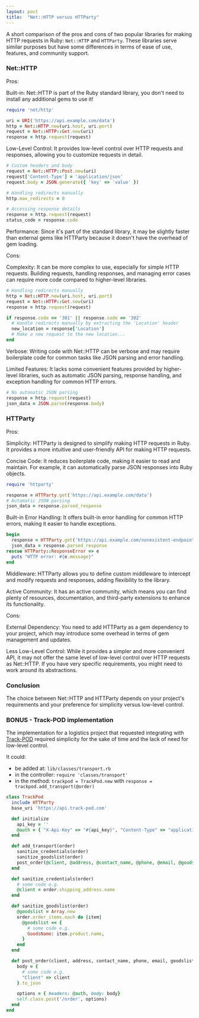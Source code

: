 ```yaml
---
layout: post
title:  "Net::HTTP versus HTTParty"
---
```


A short comparison of the pros and cons of two popular libraries for making HTTP requests in Ruby: `Net::HTTP` and `HTTParty`. These libraries serve similar purposes but have some differences in terms of ease of use, features, and community support.

### Net::HTTP

Pros:

Built-in: Net::HTTP is part of the Ruby standard library, you don't need to install any additional gems to use it!

```ruby
require 'net/http'

uri = URI('https://api.example.com/data')
http = Net::HTTP.new(uri.host, uri.port)
request = Net::HTTP::Get.new(uri)
response = http.request(request)
```

Low-Level Control: It provides low-level control over HTTP requests and responses, allowing you to customize requests in detail.
```ruby
# Custom headers and body
request = Net::HTTP::Post.new(uri)
request['Content-Type'] = 'application/json'
request.body = JSON.generate({ 'key' => 'value' })

# Handling redirects manually
http.max_redirects = 0

# Accessing response details
response = http.request(request)
status_code = response.code
```

Performance: Since it's part of the standard library, it may be slightly faster than external gems like HTTParty because it doesn't have the overhead of gem loading.

Cons:

Complexity: It can be more complex to use, especially for simple HTTP requests. Building requests, handling responses, and managing error cases can require more code compared to higher-level libraries.

```ruby
# Handling redirects manually
http = Net::HTTP.new(uri.host, uri.port)
request = Net::HTTP::Get.new(uri)
response = http.request(request)

if response.code == '301' || response.code == '302'
  # Handle redirects manually by extracting the 'Location' header
  new_location = response['Location']
  # Make a new request to the new location...
end
```

Verbose: Writing code with Net::HTTP can be verbose and may require boilerplate code for common tasks like JSON parsing and error handling.

Limited Features: It lacks some convenient features provided by higher-level libraries, such as automatic JSON parsing, response handling, and exception handling for common HTTP errors.

```ruby
# No automatic JSON parsing
response = http.request(request)
json_data = JSON.parse(response.body)
```

### HTTParty

Pros:

Simplicity: HTTParty is designed to simplify making HTTP requests in Ruby. It provides a more intuitive and user-friendly API for making HTTP requests.

Concise Code: It reduces boilerplate code, making it easier to read and maintain. For example, it can automatically parse JSON responses into Ruby objects.

```ruby
require 'httparty'

response = HTTParty.get('https://api.example.com/data')
# Automatic JSON parsing
json_data = response.parsed_response
```

Built-in Error Handling: It offers built-in error handling for common HTTP errors, making it easier to handle exceptions.

```ruby
begin
  response = HTTParty.get('https://api.example.com/nonexistent-endpoint')
  json_data = response.parsed_response
rescue HTTParty::ResponseError => e
  puts "HTTP error: #{e.message}"
end
```

Middleware: HTTParty allows you to define custom middleware to intercept and modify requests and responses, adding flexibility to the library.

Active Community: It has an active community, which means you can find plenty of resources, documentation, and third-party extensions to enhance its functionality.

Cons:

External Dependency: You need to add HTTParty as a gem dependency to your project, which may introduce some overhead in terms of gem management and updates.

Less Low-Level Control: While it provides a simpler and more convenient API, it may not offer the same level of low-level control over HTTP requests as Net::HTTP. If you have very specific requirements, you might need to work around its abstractions.

### Conclusion
The choice between Net::HTTP and HTTParty depends on your project's requirements and your preference for simplicity versus low-level control.

### BONUS - Track-POD implementation

The implementation for a logistics project that requested integrating with [Track-POD](https://www.track-pod.com/) required simplicity for the sake of time and the lack of need for low-level control. 

It could:

- be added at: `lib/classes/transport.rb`
- in the controller: `require 'classes/transport'` 
- in the method: `trackpod = TrackPod.new` with `response = trackpod.add_transport(@order)`

```ruby
class TrackPod
  include HTTParty
  base_uri 'https://api.track-pod.com'

  def initialize
    api_key = ''
    @auth = { "X-Api-Key" => "#{api_key}", "Content-Type" => "application/json"}
  end

  def add_transport(order)
    sanitize_credentials(order)
    sanitize_goodslist(order)
    post_order(@client, @address, @contact_name, @phone, @email, @goodslist)
  end

  def sanitize_credentials(order)
    # some code e.g.
    @client = order.shipping_address.name
  end

  def sanitize_goodslist(order)
    @goodslist = Array.new
    order.order_items.each do |item|
      @goodslist << { 
        # some code e.g.
        GoodsName: item.product.name, 
      }
    end
  end

  def post_order(client, address, contact_name, phone, email, goodslist)
    body = { 
      # some code e.g.
      "Client" => client
    }.to_json

    options = { headers: @auth, body: body}
    self.class.post('/order', options)
  end
end
```